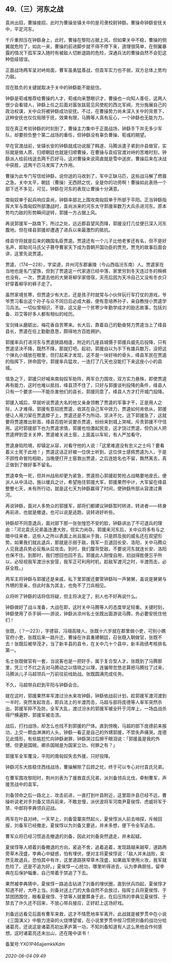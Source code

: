 ## 49.（三）河东之战
袁尚出招，曹操接招，此时为曹操坐镇关中的是司隶校尉钟繇。曹操命钟繇安抚关中，平定河东。



千斤重担压在钟繇身上，此时，曹操在黎阳占据上风，但如果关中不稳，曹操的侧翼就危险了，如此一来，曹操的前进脚步就不得不停下来，道理很简单，在侧翼暴露的情况下孤军深入随时有被敌人切断退路的危险，深通兵法的曹操自然不会犯这种低级错误。



正面战场两军呈对峙局面，曹军虽勇猛善战，但袁军实力也不弱，双方总体上势均力敌。



现在胜负的关键就取决于关中的钟繇能不能挺住。



钟繇是荀彧推荐给曹操的人才，荀彧向来慧眼识才，曹操也一向知人善任，这两人很少会看错人，钟繇上任之后面对嚣张跋扈见风使舵的西北军阀，充分施展自己的政治权谋，关中众将被钟繇成功安抚。不过，在曹操势力尚未深入关中的背景下，这种安抚也仅仅局限于抚，效果有限，马腾等人真有反心，一个钟繇也无能为力。



现在真正考验钟繇的时刻到了，曹操主力集中于正面战场，钟繇手下并无多少军队，却要担负整个第二战场的重任，但钟繇没有辜负曹操、荀彧的期望。



早在官渡战前，坐镇长安的钟繇就成功说服了韩遂、马腾派遣子弟到许县做官，实际就是做人质，归顺朝廷也就是归顺曹操，在曹操与袁绍官渡对峙的苦难时刻，钟繇派人给前线送去两千匹好马，这对曹操来说简直就是雪中送炭，曹操后来在决战中获胜，这两千匹马发挥了大作用。



曹操为此专门写信给钟繇，说你送的马收到了，军中正缺马匹，这些战马解了燃眉之急。关中太平，朝廷（曹操）无西顾之忧，全是你的功劳啊！曹操如此表扬一个部下还不多见，可见，钟繇在河东的表现让曹操十分满意。



南匈奴单于起兵响应袁尚，钟繇率部北上围攻南匈奴单于所部于平阳。正当钟繇指挥大军与南匈奴所部激战时，袁尚派来的河东太守郭援率数万大兵杀进河东。原本势均力敌的形势瞬间逆转，郭援一方占据上风。



再说郭援军一路南下，所过之处，远近郡县望风而降，郭援没打几仗便已深入河东腹地。但在绛县郭援却遭遇了进兵以来最激烈的抵抗。



绛县守将就是后来的魏国名臣贾逵。贾逵还有一个儿子比他老爹还有名，但不是好名声，即助司马氏父子篡夺曹家天下成为晋朝开国功臣的贾充，贾充的故事后面会讲，这里先说贾逵。



贾逵，（174—228），字梁道，并州河东郡襄陵（今山西临汾东南）人。贾逵家在当地也是名门望族，但到了贾逵这一代家道已经中落，家里穷到冬天连过冬的棉裤也没有。一次，贾逵去他的大舅哥柳孚家借宿，天亮后因为天冷自己又没有冬衣只好穿着柳孚的裤子走了。



虽然家境贫寒，但贾逵少有大志，还是孩子时就常与小伙伴玩行军打仗的游戏，爷爷贾习看出这个孙子与众不同日后必成大器，便有意培养孙子，亲自教授小贾逵学习兵法。一切似曾相识，不错，这又是一个贫寒少年勤学成才的励志故事，包括刘备、邓艾等好多人都有相似的经历。



宝剑锋从磨砺出，梅花香自苦寒来。长大后，靠着自己的勤奋努力贾逵当上了绛县县长，贾逵在任上勤勤恳恳，颇得地方百姓拥护。



郭援率兵打进河东与贾逵狭路相逢，附近的几座县城慑于郭援兵威先后投降，只有贾逵坚决不降，既然不降，那就打吧。起初，郭援自以为手下有雄兵数万，没把这个弹丸小城放在眼里，但打起来才发现，这不是一块好啃的骨头，绛县军民在贾逵的指挥下，拼命固守，郭援率兵猛攻，一连打了几天也没能打下来这座小小的县城。



情急之下，郭援只好喊来南匈奴军助阵，两军合力围攻，双方实力悬殊，即使贾逵再有能力，这时也难以抵挡，绛县顶不住了，只好与郭援谈判投降的条件，绛县人只有一个要求——不能杀害他们的县长，郭援同意了。绛县人方才打开城门投降。



郭援入城后，早就听说贾逵大名的他又亲身领教了贾逵的军事才干，正是用人之际，人才难得。郭援有意招抚贾逵，收其在自己军中效力，贾逵如何肯依从，郭援便让人用刀架在贾逵脖子上，贾逵还是不为所动，坚决不允，这下郭援急了，这就要将贾逵推出斩首。绛县百姓听说要杀贾逵，纷纷来到城上哭喊，斥责郭援不守信用。这时郭援部下也为贾逵求情，郭援也怕激起民变，这才饶过贾逵，但仍派人把贾逵押到壶关关押，贾逵被关进土窑，上面盖以车轮，有人严加看守。



贾逵身陷险境，却镇定从容，对看守他的人说：「这里难道没有忠义之士吗？要看着义士死于此地！」贾逵这话正好被一位侠士听到，这位侠士感佩贾逵为人，于是不顾性命冒险相助，当晚便打开土窑救出贾逵，之后连姓名也不留，飘然离去，真正做到了做好事不留名。



贾逵幸免一死，但并州战局却更为紧急，贾逵担心郭援趁势抢占战略要地皮氏，便派人从中活动，施以缓兵之计，希望拖住郭援大军，郭援果然中计，大军留在绛县整整七天，未有所行动，就是这七天为钟繇赢得了时间，使钟繇所部从容渡过黄河。



再说钟繇，面对人多势众的郭援军，部将们都建议钟繇暂时转进，转进者——转身再前进，也就是撤退，也可以说是逃跑，说转进好听些。



钟繇却不同意退兵，面对部下那一张张惶恐不安的脸，钟繇讲出了不可退兵的理由：「河北袁氏兄弟虽连遭大败，但实力尚存。郭援来河东后，关中众将多有与之暗中往来者，这些人之所以表面上尚且服从于我，只是顾及我的威名还在观望形势。如果我们就此退兵，那就是示弱于敌，我军一旦退回长安、洛阳，关中马腾众人见我退兵势必反叛从后攻击。到时，我们腹背受敌，不要说河东就连长安、洛阳也保不住。到那时，我们想回也回不去。郭援此人刚愎自用，初战得胜便忘乎所以，必轻视我军渡汾水安营，我军正可利用时机，趁敌军渡河之时，半渡而击，必获全胜。」



两军主将钟繇与郭援还是亲戚，私下里郭援还要管钟繇叫一声舅舅，虽说是舅舅与外甥的至亲，但此时各为其主，也免不了刀兵相见。



众将听了钟繇的话将信将疑，但主将决定了，别人也不好再说什么。



钟繇做好了战斗准备，大战在即，这时关中马腾等人的态度举足轻重。关键时刻，钟繇使用了杀手锏——游说，钟繇派凉州名士张既出面游说马腾，务必要安抚住他们！



张既，（？—223），字德容，冯翊高陵人。张既十六岁就在郡里做小吏，可别小瞧官府小吏，张既后来一路升迁，曹操在许县重建朝廷，召张既入朝做官，张既不去！张既后被举茂才，当了新丰县的县令，在关中几十个县中，新丰政绩考核排名第一。



名士张既做官有一套，当说客也是一把好手，属于复合型人才。张既到了马腾那里，凭三寸不烂之舌对马腾动之以情晓之以理，连骗带忽悠总算把马腾拉了过来，马腾派儿子马超领兵一万前往前线助战。张既圆满完成任务。



不久，马超带兵赶到平阳与钟繇会合。



就在这时，郭援果然率军渡过汾水来攻钟繇，钟繇依战前计划，趁郭援军渡河渡到一半时，突然发起攻击，即兵法上的半渡而击，马超与部将庞德等人率军突然杀出，郭援军猝不及防，全军大乱，渡过汾水的郭援军被全歼于河岸上，一场血战杀得尸横遍野，郭援军被击溃。



战后，打扫战场，却怎么也找不到郭援的尸体。直到傍晚，马超的部下庞德前来报功，上交一颗血淋淋的人头，钟繇一看正是自己的外甥郭援，不禁失声痛哭。庞德见此情形，有些尴尬忙向钟繇谢罪，钟繇哭过后擦干眼泪说：「郭援虽是我的外甥，但更是国贼，卿杀国贼是为国家立功，何罪之有？」



郭援军全军覆没，平阳的南匈奴失去外援，只好投降。



钟繇河东大胜稳住西线战场，曹操解除了后顾之忧，终于可以专心对付袁氏兄弟。



在曹军围攻黎阳时，荆州刘表为了援救袁氏兄弟，派刘备领兵北伐，牵制曹军，声援苦战中的袁军。



刘备领命之后一路北上、攻击前进，一直打到叶县附近，这里距许县已经不远，曹操听说老对手刘备又领兵前来，不敢怠慢，派伏波将军河南尹夏侯惇、虎威将军于禁、中郎将李典领兵迎战。



两军在叶县对峙。一天早上，刘备营寨突然起火，夏侯惇派人前去哨探，斥候回报，刘备军已经撤走，夏侯惇以为刘备又要逃，并未多想，便下令全军追击。



曹军众将已经习惯追击撤退的刘备，因此对刘备突然退走，并未起疑。



夏侯惇等人顺着刘备撤退的方向，紧追不舍，追着追着，发现路越来越窄，道路两旁草木茂盛，李典心中疑惑，怕有埋伏，便对主将夏侯惇说：「敌人并未战败，突然无故退兵，恐怕其中有诈，这里道路狭窄草木茂盛，如果敌军使用火攻，我军就危险了，还是不追为好。」夏侯惇一心抢功，哪里听得进去，认为李典胆怯，留李典在后保护辎重，自己带着于禁追了下去。



果然被李典猜中，夏侯惇一路追击钻进了刘备的埋伏圈，直到伏兵四起，夏侯惇才知道不好，大呼上当。刘备对送上门的大鱼自然不会放过，指挥士兵将夏侯惇、于禁团团围住，眼看夏侯惇、于禁等人就要葬身于此，在后压阵的李典见夏侯惇、于禁去了许久还不回来，不放心带兵接应，正好赶上这场好戏。



刘备远远看见后面有曹军来救，这才不情愿地率军离开。此战就是被罗贯中在小说《三国演义》中极力渲染的火烧博望坡，在小说里罗贯中按习惯把刘备的战功分给诸葛亮，还说这是诸葛亮初出茅庐第一功，不知刘备知道有人这么黑他会作何感想。这时诸葛亮还未出山，还在隆中读书！



备案号:YX01P46ajjemkkKdm


###### 2020-06-04 09:49
